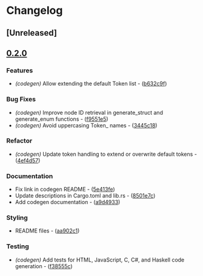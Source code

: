 # Changelog

## [Unreleased]

## [0.2.0](https://github.com/adclz/auto-lsp/compare/auto-lsp-codegen-v0.1.0...auto-lsp-codegen-v0.2.0)

### Features

- *(codegen)* Allow extending the default Token list - ([b632c9f](https://github.com/adclz/auto-lsp/commit/b632c9f0c9dd58f6d73b6b15006bb31c6d2927e1))

### Bug Fixes

- *(codegen)* Improve node ID retrieval in generate_struct and generate_enum functions - ([f9551e5](https://github.com/adclz/auto-lsp/commit/f9551e570bd0926c75f7102da0917fc321297193))
- *(codegen)* Avoid uppercasing Token_ names - ([3445c18](https://github.com/adclz/auto-lsp/commit/3445c18be12fb176f99d010b5b28d5d5970a25b6))

### Refactor

- *(codegen)* Update token handling to extend or overwrite default tokens - ([4ef4d57](https://github.com/adclz/auto-lsp/commit/4ef4d572b125d8eb6d2185dcfe18de87947979c0))

### Documentation

- Fix link in codegen README - ([5e413fe](https://github.com/adclz/auto-lsp/commit/5e413feb850245a1ec293c48ec8e7d19742aced7))
- Update descriptions in Cargo.toml and lib.rs - ([8501e7c](https://github.com/adclz/auto-lsp/commit/8501e7c2070e5d8d1923765fc955dd864acbab53))
- Add codegen documentation - ([a9d4933](https://github.com/adclz/auto-lsp/commit/a9d4933e306ab7c28905115566f8b1caad8d0069))

### Styling

- README files - ([aa902c1](https://github.com/adclz/auto-lsp/commit/aa902c15da8ead570eb38cc6f718c27411cd5a01))

### Testing

- *(codegen)* Add tests for HTML, JavaScript, C, C#, and Haskell code generation - ([f38555c](https://github.com/adclz/auto-lsp/commit/f38555c8ea8c0108346cdf79ada8a38646abefc8))


